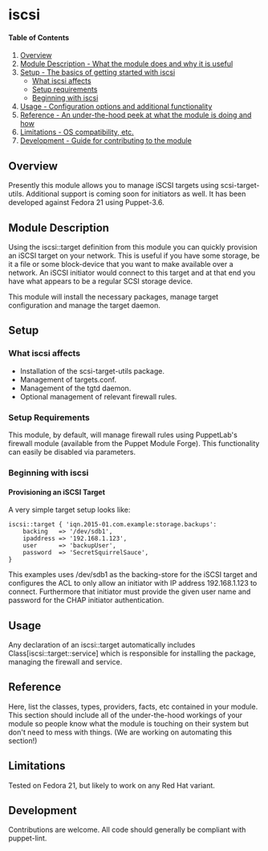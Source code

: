 # iscsi

#### Table of Contents

1. [Overview](#overview)
2. [Module Description - What the module does and why it is useful](#module-description)
3. [Setup - The basics of getting started with iscsi](#setup)
    * [What iscsi affects](#what-iscsi-affects)
    * [Setup requirements](#setup-requirements)
    * [Beginning with iscsi](#beginning-with-iscsi)
4. [Usage - Configuration options and additional functionality](#usage)
5. [Reference - An under-the-hood peek at what the module is doing and how](#reference)
5. [Limitations - OS compatibility, etc.](#limitations)
6. [Development - Guide for contributing to the module](#development)

## Overview

Presently this module allows you to manage iSCSI targets using
scsi-target-utils.  Additional support is coming soon for initiators as well.
It has been developed against Fedora 21 using Puppet-3.6.

## Module Description

Using the iscsi::target definition from this module you can quickly provision
an iSCSI target on your network.  This is useful if you have some storage, be
it a file or some block-device that you want to make available over a network.
An iSCSI initiator would connect to this target and at that end you have what
appears to be a regular SCSI storage device.

This module will install the necessary packages, manage target configuration
and manage the target daemon.

## Setup

### What iscsi affects

* Installation of the scsi-target-utils package.
* Management of targets.conf.
* Management of the tgtd daemon.
* Optional management of relevant firewall rules.

### Setup Requirements

This module, by default, will manage firewall rules using PuppetLab's firewall
module (available from the Puppet Module Forge).  This functionality can
easily be disabled via parameters.

### Beginning with iscsi

#### Provisioning an iSCSI Target ####

A very simple target setup looks like:

    iscsi::target { 'iqn.2015-01.com.example:storage.backups':
        backing   => '/dev/sdb1',
        ipaddress => '192.168.1.123',
        user      => 'backupUser',
        password  => 'SecretSquirrelSauce',
    }

This examples uses /dev/sdb1 as the backing-store for the iSCSI target and
configures the ACL to only allow an initiator with IP address 192.168.1.123 to
connect.  Furthermore that initiator must provide the given user name and
password for the CHAP initiator authentication.

## Usage

Any declaration of an iscsi::target automatically includes
Class[iscsi::target::service] which is responsible for installing the package,
managing the firewall and service.

## Reference

Here, list the classes, types, providers, facts, etc contained in your module.
This section should include all of the under-the-hood workings of your module
so people know what the module is touching on their system but don't need to
mess with things. (We are working on automating this section!)

## Limitations

Tested on Fedora 21, but likely to work on any Red Hat variant.

## Development

Contributions are welcome.  All code should generally be compliant with
puppet-lint.
